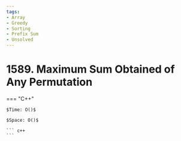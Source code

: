 ```yaml
---
tags:
- Array
- Greedy
- Sorting
- Prefix Sum
- Unsolved
---
```



# 1589. Maximum Sum Obtained of Any Permutation

=== "C++"

    $Time: O()$

    $Space: O()$

    ``` c++
    ```